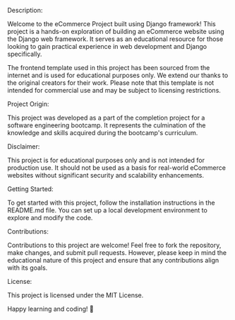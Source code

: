 Description:

Welcome to the eCommerce Project built using Django framework! This project is a hands-on exploration of building an eCommerce website using the Django web framework. It serves as an educational resource for those looking to gain practical experience in web development and Django specifically.

The frontend template used in this project has been sourced from the internet and is used for educational purposes only. We extend our thanks to the original creators for their work. Please note that this template is not intended for commercial use and may be subject to licensing restrictions.

Project Origin:

This project was developed as a part of the completion project for a software engineering bootcamp. It represents the culmination of the knowledge and skills acquired during the bootcamp's curriculum.

Disclaimer:

This project is for educational purposes only and is not intended for production use. It should not be used as a basis for real-world eCommerce websites without significant security and scalability enhancements.

Getting Started:

To get started with this project, follow the installation instructions in the README.md file. You can set up a local development environment to explore and modify the code.

Contributions:

Contributions to this project are welcome! Feel free to fork the repository, make changes, and submit pull requests. However, please keep in mind the educational nature of this project and ensure that any contributions align with its goals.

License:

This project is licensed under the MIT License.

Happy learning and coding! 🚀

<!-- 
# E-commerce-Multikart
![multikart image](multikart.png) 

POSTGRES_PASSWORD=12345
POSTGRES_USER=user
POSTGRES_DB=multikart
POSTGRES_PORT=5432
POSTGRES_HOST=db


REDIS_HOST=redisdb
REDIS_PORT=6379

-->




